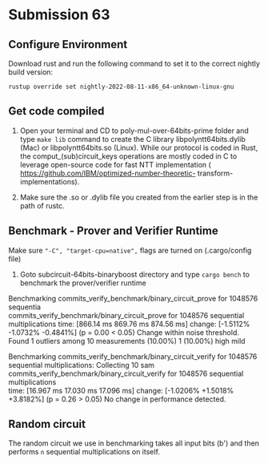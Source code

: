 # Submission 63

## Configure Environment 

Download rust and run the following command to set  it to the correct nightly build version:

`rustup override set nightly-2022-08-11-x86_64-unknown-linux-gnu`

## Get code compiled

1. Open your terminal and CD to poly-mul-over-64bits-prime folder and type `make lib` command to create the C library libpolyntt64bits.dylib (Mac) or libpolyntt64bits.so (Linux). While our protocol is coded in Rust, the comput_(sub)circuit_keys operations are mostly coded in C to leverage open-source code for fast NTT implementation ( https://github.com/IBM/optimized-number-theoretic- transform-implementations).

3. Make sure the  .so or .dylib file you created from the earlier step is in the path of rustc.
   

 
## Benchmark - Prover and Verifier Runtime

Make sure `"-C", "target-cpu=native",` flags are turned on (.cargo/config file)

1. Goto subcircuit-64bits-binaryboost directory and type `cargo bench` to benchmark the prover/verifier runtime 


Benchmarking commits_verify_benchmark/binary_circuit_prove for 1048576 sequentia                                                                              
commits_verify_benchmark/binary_circuit_prove for 1048576 sequential multiplications
      time:   [866.14 ms 869.76 ms 874.56 ms]
      change: [-1.5112% -1.0732% -0.4841%] (p = 0.00 < 0.05)
      Change within noise threshold.
Found 1 outliers among 10 measurements (10.00%)
  1 (10.00%) high mild


Benchmarking commits_verify_benchmark/binary_circuit_verify for 1048576 sequential multiplications: Collecting 10 sam                                                                                                                     
commits_verify_benchmark/binary_circuit_verify for 1048576 sequential multiplications                                          
  time:   [16.967 ms 17.030 ms 17.096 ms]
  change: [-1.0206% +1.5018% +3.8182%] (p = 0.26 > 0.05)
  No change in performance detected.

## Random circuit

The random circuit we use in benchmarking takes all input bits (b') and then performs `n` sequential multiplications on itself.
